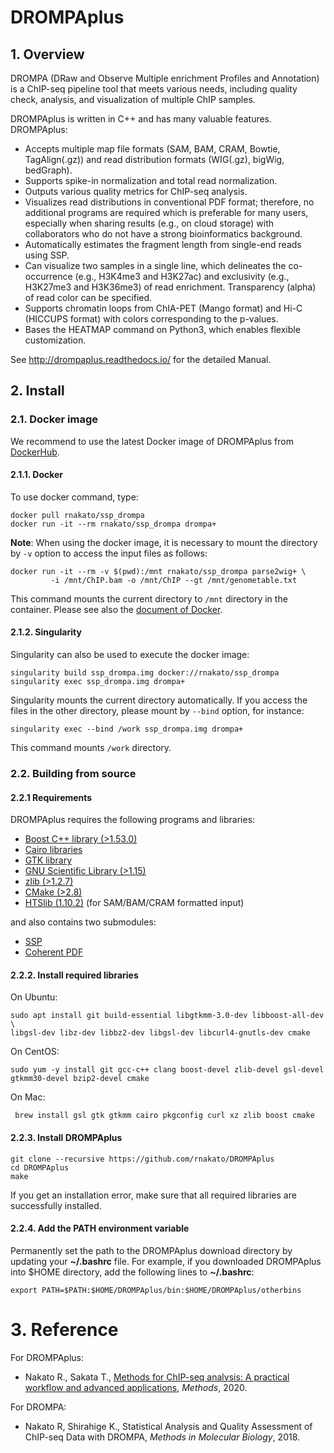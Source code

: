 # DROMPAplus

## 1. Overview
DROMPA (DRaw and Observe Multiple enrichment Profiles and Annotation) is a ChIP-seq pipeline tool that meets various needs, including quality check, analysis, and visualization of multiple ChIP samples.

DROMPAplus is written in C++ and has many valuable features. DROMPAplus:
* Accepts multiple map file formats (SAM, BAM, CRAM, Bowtie, TagAlign(.gz)) and read distribution formats (WIG(.gz), bigWig, bedGraph).
* Supports spike-in normalization and total read normalization.
* Outputs various quality metrics for ChIP-seq analysis.
* Visualizes read distributions in conventional PDF format; therefore, no additional programs are required which is preferable for many users, especially when sharing results (e.g., on cloud storage) with collaborators who do not have a strong bioinformatics background.
* Automatically estimates the fragment length from single-end reads using SSP.
* Can visualize two samples in a single line, which delineates the co-occurrence (e.g., H3K4me3 and H3K27ac) and exclusivity (e.g., H3K27me3 and H3K36me3) of read enrichment. Transparency (alpha) of read color can be specified.
* Supports chromatin loops from ChIA-PET (Mango format) and Hi-C (HICCUPS format) with colors corresponding to the p-values.
* Bases the HEATMAP command on Python3, which enables flexible customization.

See http://drompaplus.readthedocs.io/ for the detailed Manual.

## 2. Install

### 2.1. Docker image

We recommend to use the latest Docker image of DROMPAplus from [DockerHub](https://hub.docker.com/r/rnakato/ssp_drompa).

#### 2.1.1. Docker 
 To use docker command, type:

    docker pull rnakato/ssp_drompa
    docker run -it --rm rnakato/ssp_drompa drompa+

**Note**: When using the docker image, it is necessary to mount the directory by ``-v`` option to access the input files as follows:

    docker run -it --rm -v $(pwd):/mnt rnakato/ssp_drompa parse2wig+ \
             -i /mnt/ChIP.bam -o /mnt/ChIP --gt /mnt/genometable.txt

This command mounts the current directory to ``/mnt`` directory in the container. 
Please see also the [document of Docker](https://docs.docker.com/storage/volumes/).

#### 2.1.2. Singularity

Singularity can also be used to execute the docker image:

    singularity build ssp_drompa.img docker://rnakato/ssp_drompa
    singularity exec ssp_drompa.img drompa+

Singularity mounts the current directory automatically. If you access the files in the other directory, please mount by `--bind` option, for instance:

    singularity exec --bind /work ssp_drompa.img drompa+
    
This command mounts `/work` directory.

### 2.2. Building from source

#### 2.2.1 Requirements
DROMPAplus requires the following programs and libraries:
* [Boost C++ library (>1.53.0)](http://www.boost.org/)
* [Cairo libraries](http://www.cairographics.org/)
* [GTK library](http://www.gtk.org/)
* [GNU Scientific Library (>1.15)](http://www.gnu.org/software/gsl/)
* [zlib (>1.2.7)](http://www.zlib.net/)
* [CMake (>2.8)](https://cmake.org/)
* [HTSlib (1.10.2)](https://github.com/samtools/htslib) (for SAM/BAM/CRAM formatted input)

and also contains two submodules:

* [SSP](https://github.com/rnakato/SSP)
* [Coherent PDF](http://community.coherentpdf.com/)

#### 2.2.2. Install required libraries
On Ubuntu:

    sudo apt install git build-essential libgtkmm-3.0-dev libboost-all-dev \
    libgsl-dev libz-dev libbz2-dev libgsl-dev libcurl4-gnutls-dev cmake

On CentOS:

    sudo yum -y install git gcc-c++ clang boost-devel zlib-devel gsl-devel gtkmm30-devel bzip2-devel cmake

On Mac:

     brew install gsl gtk gtkmm cairo pkgconfig curl xz zlib boost cmake

#### 2.2.3. Install DROMPAplus

    git clone --recursive https://github.com/rnakato/DROMPAplus
    cd DROMPAplus
    make

If you get an installation error, make sure that all required libraries are successfully installed.

#### 2.2.4. Add the PATH environment variable
Permanently set the path to the DROMPAplus download directory by updating your **~/.bashrc** file. For example, if you downloaded DROMPAplus into $HOME directory, add the following lines to **~/.bashrc**:

    export PATH=$PATH:$HOME/DROMPAplus/bin:$HOME/DROMPAplus/otherbins

# 3. Reference
For DROMPAplus:
* Nakato R., Sakata T., [Methods for ChIP-seq analysis: A practical workflow and advanced applications](https://www.sciencedirect.com/science/article/pii/S1046202320300591), *Methods*, 2020.

For DROMPA:
* Nakato R, Shirahige K., Statistical Analysis and Quality Assessment of ChIP-seq Data with DROMPA, *Methods in Molecular Biology*, 2018.
